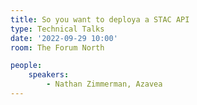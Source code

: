 ```yaml
---
title: So you want to deploya a STAC API
type: Technical Talks
date: '2022-09-29 10:00'
room: The Forum North

people:
    speakers:
        - Nathan Zimmerman, Azavea
---
```

